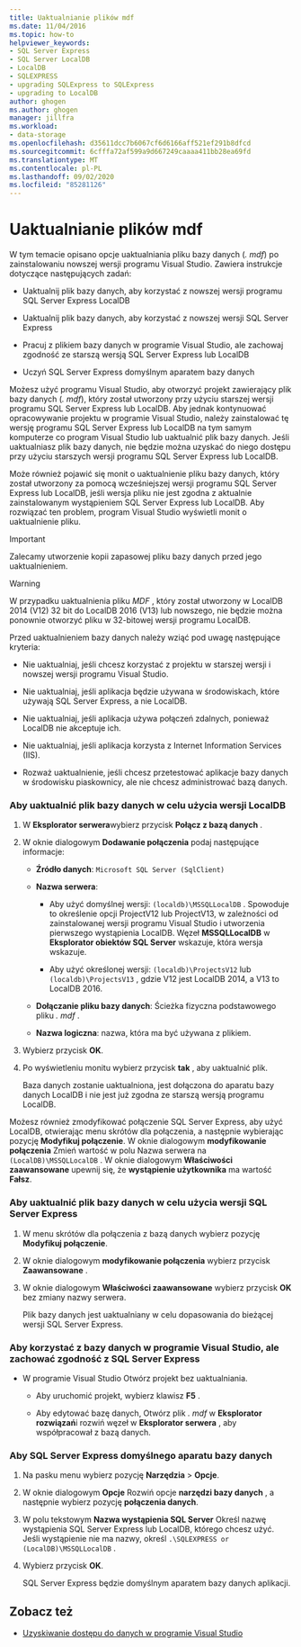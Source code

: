 ```yaml
---
title: Uaktualnianie plików mdf
ms.date: 11/04/2016
ms.topic: how-to
helpviewer_keywords:
- SQL Server Express
- SQL Server LocalDB
- LocalDB
- SQLEXPRESS
- upgrading SQLExpress to SQLExpress
- upgrading to LocalDB
author: ghogen
ms.author: ghogen
manager: jillfra
ms.workload:
- data-storage
ms.openlocfilehash: d35611dcc7b6067cf6d6166aff521ef291b8dfcd
ms.sourcegitcommit: 6cfffa72af599a9d667249caaaa411bb28ea69fd
ms.translationtype: MT
ms.contentlocale: pl-PL
ms.lasthandoff: 09/02/2020
ms.locfileid: "85281126"
---
```

# <a name="upgrade-mdf-files"></a>Uaktualnianie plików mdf

W tym temacie opisano opcje uaktualniania pliku bazy danych (*. mdf*) po zainstalowaniu nowszej wersji programu Visual Studio. Zawiera instrukcje dotyczące następujących zadań:

- Uaktualnij plik bazy danych, aby korzystać z nowszej wersji programu SQL Server Express LocalDB

- Uaktualnij plik bazy danych, aby korzystać z nowszej wersji SQL Server Express

- Pracuj z plikiem bazy danych w programie Visual Studio, ale zachowaj zgodność ze starszą wersją SQL Server Express lub LocalDB

- Uczyń SQL Server Express domyślnym aparatem bazy danych

Możesz użyć programu Visual Studio, aby otworzyć projekt zawierający plik bazy danych (*. mdf*), który został utworzony przy użyciu starszej wersji programu SQL Server Express lub LocalDB. Aby jednak kontynuować opracowywanie projektu w programie Visual Studio, należy zainstalować tę wersję programu SQL Server Express lub LocalDB na tym samym komputerze co program Visual Studio lub uaktualnić plik bazy danych. Jeśli uaktualniasz plik bazy danych, nie będzie można uzyskać do niego dostępu przy użyciu starszych wersji programu SQL Server Express lub LocalDB.

Może również pojawić się monit o uaktualnienie pliku bazy danych, który został utworzony za pomocą wcześniejszej wersji programu SQL Server Express lub LocalDB, jeśli wersja pliku nie jest zgodna z aktualnie zainstalowanym wystąpieniem SQL Server Express lub LocalDB. Aby rozwiązać ten problem, program Visual Studio wyświetli monit o uaktualnienie pliku.

> [!IMPORTANT]
> Zalecamy utworzenie kopii zapasowej pliku bazy danych przed jego uaktualnieniem.

> [!WARNING]
> W przypadku uaktualnienia pliku *MDF* , który został utworzony w LocalDB 2014 (V12) 32 bit do LocalDB 2016 (V13) lub nowszego, nie będzie można ponownie otworzyć pliku w 32-bitowej wersji programu LocalDB.

Przed uaktualnieniem bazy danych należy wziąć pod uwagę następujące kryteria:

- Nie uaktualniaj, jeśli chcesz korzystać z projektu w starszej wersji i nowszej wersji programu Visual Studio.

- Nie uaktualniaj, jeśli aplikacja będzie używana w środowiskach, które używają SQL Server Express, a nie LocalDB.

- Nie uaktualniaj, jeśli aplikacja używa połączeń zdalnych, ponieważ LocalDB nie akceptuje ich.

- Nie uaktualniaj, jeśli aplikacja korzysta z Internet Information Services (IIS).

- Rozważ uaktualnienie, jeśli chcesz przetestować aplikacje bazy danych w środowisku piaskownicy, ale nie chcesz administrować bazą danych.

### <a name="to-upgrade-a-database-file-to-use-the-localdb-version"></a>Aby uaktualnić plik bazy danych w celu użycia wersji LocalDB

1. W **Eksplorator serwera**wybierz przycisk **Połącz z bazą danych** .

2. W oknie dialogowym **Dodawanie połączenia** podaj następujące informacje:

    - **Źródło danych**: `Microsoft SQL Server (SqlClient)`

    - **Nazwa serwera**:

        - Aby użyć domyślnej wersji: `(localdb)\MSSQLLocalDB` .  Spowoduje to określenie opcji ProjectV12 lub ProjectV13, w zależności od zainstalowanej wersji programu Visual Studio i utworzenia pierwszego wystąpienia LocalDB. Węzeł **MSSQLLocalDB** w **Eksplorator obiektów SQL Server** wskazuje, która wersja wskazuje.

        - Aby użyć określonej wersji: `(localdb)\ProjectsV12` lub `(localdb)\ProjectsV13` , gdzie V12 jest LocalDB 2014, a V13 to LocalDB 2016.

    - **Dołączanie pliku bazy danych**: Ścieżka fizyczna podstawowego pliku *. mdf* .

    - **Nazwa logiczna**: nazwa, która ma być używana z plikiem.

3. Wybierz przycisk **OK**.

4. Po wyświetleniu monitu wybierz przycisk **tak** , aby uaktualnić plik.

    Baza danych zostanie uaktualniona, jest dołączona do aparatu bazy danych LocalDB i nie jest już zgodna ze starszą wersją programu LocalDB.

Możesz również zmodyfikować połączenie SQL Server Express, aby użyć LocalDB, otwierając menu skrótów dla połączenia, a następnie wybierając pozycję **Modyfikuj połączenie**. W oknie dialogowym **modyfikowanie połączenia** Zmień wartość w polu Nazwa serwera na `(LocalDB)\MSSQLLocalDB` . W oknie dialogowym **Właściwości zaawansowane** upewnij się, że **wystąpienie użytkownika** ma wartość **Fałsz**.

### <a name="to-upgrade-a-database-file-to-use-the-sql-server-express-version"></a>Aby uaktualnić plik bazy danych w celu użycia wersji SQL Server Express

1. W menu skrótów dla połączenia z bazą danych wybierz pozycję **Modyfikuj połączenie**.

2. W oknie dialogowym **modyfikowanie połączenia** wybierz przycisk **Zaawansowane** .

3. W oknie dialogowym **Właściwości zaawansowane** wybierz przycisk **OK** bez zmiany nazwy serwera.

    Plik bazy danych jest uaktualniany w celu dopasowania do bieżącej wersji SQL Server Express.

### <a name="to-work-with-the-database-in-visual-studio-but-retain-compatibility-with-sql-server-express"></a>Aby korzystać z bazy danych w programie Visual Studio, ale zachować zgodność z SQL Server Express

- W programie Visual Studio Otwórz projekt bez uaktualniania.

  - Aby uruchomić projekt, wybierz klawisz **F5** .

  - Aby edytować bazę danych, Otwórz plik *. mdf* w **Eksplorator rozwiązań**i rozwiń węzeł w **Eksplorator serwera** , aby współpracował z bazą danych.

### <a name="to-make-sql-server-express-the-default-database-engine"></a>Aby SQL Server Express domyślnego aparatu bazy danych

1. Na pasku menu wybierz pozycję **Narzędzia**  >  **Opcje**.

2. W oknie dialogowym **Opcje** Rozwiń opcje **narzędzi bazy danych** , a następnie wybierz pozycję **połączenia danych**.

3. W polu tekstowym **Nazwa wystąpienia SQL Server** Określ nazwę wystąpienia SQL Server Express lub LocalDB, którego chcesz użyć. Jeśli wystąpienie nie ma nazwy, określ `.\SQLEXPRESS or (LocalDB)\MSSQLLocalDB` .

4. Wybierz przycisk **OK**.

    SQL Server Express będzie domyślnym aparatem bazy danych aplikacji.

## <a name="see-also"></a>Zobacz też

- [Uzyskiwanie dostępu do danych w programie Visual Studio](accessing-data-in-visual-studio.md)
